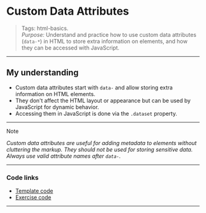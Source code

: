 # Custom Data Attributes

> Tags: html-basics.  
> _Purpose:_ Understand and practice how to use custom data attributes (`data-*`) in HTML to store extra information on elements, and how they can be accessed with JavaScript.

---

## My understanding

- Custom data attributes start with `data-` and allow storing extra information on HTML elements.
- They don't affect the HTML layout or appearance but can be used by JavaScript for dynamic behavior.
- Accessing them in JavaScript is done via the `.dataset` property.

---

> [!note]
> _Custom data attributes are useful for adding metadata to elements without cluttering the markup. They should not be used for storing sensitive data. Always use valid attribute names after `data-`._

---

### Code links

- [Template code](01-template.html)
- [Exercise code](02-exercise.html)

---
